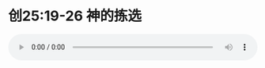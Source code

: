 # 创25:19-26 神的拣选

<audio style="width: 100%;" preload="false" controls controlslist="nodownload"><source src="//file.simai.life/audio/mp3/old/27555.mp3" type="audio/mpeg">Your browser does not support the audio element.</audio>


